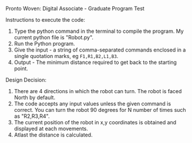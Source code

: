 Pronto Woven: Digital Associate - Graduate Program Test

Instructions to execute the code:
1. Type the python command in the terminal to compile the program. My current python file is "Robot.py".
2. Run the Python program.
3. Give the input - a string of comma-separated commands enclosed in a single quotation marks, eg `F1,R1,B2,L1,B3`.
4. Output - The minimum distance required to get back to the starting point.

Design Decision:
1. There are 4 directions in which the robot can turn. The robot is faced North by default.
2. The code accepts any input values unless the given command is correct. You can turn the robot 90 degrees for N number of times such as "R2,R3,R4".
3. The current position of the robot in x,y coordinates is obtained and displayed at each movements.
4. Atlast the distance is calculated.
